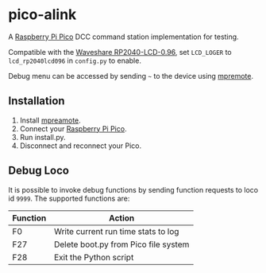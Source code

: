 # pico-alink

A [Raspberry Pi Pico](https://www.raspberrypi.com/products/raspberry-pi-pico/) DCC command station implementation for testing.

Compatible with the [Waveshare RP2040-LCD-0.96](https://www.waveshare.com/wiki/RP2040-LCD-0.96), set `LCD_LOGER` to `lcd_rp2040lcd096` in `config.py` to enable.

Debug menu can be accessed by sending `~` to the device using [mpremote](https://docs.micropython.org/en/latest/reference/mpremote.html).

## Installation

1. Install [mpreamote](https://docs.micropython.org/en/latest/reference/mpremote.html).
2. Connect your [Raspberry Pi Pico](https://www.raspberrypi.com/products/raspberry-pi-pico/).
3. Run install.py.
4. Disconnect and reconnect your Pico.

## Debug Loco

It is possible to invoke debug functions by sending function requests to loco id `9999`. The supported functions are:

|Function|Action|
|---|---|
| F0 | Write current run time stats to log |
| F27 | Delete boot.py from Pico file system |
| F28 | Exit the Python script |